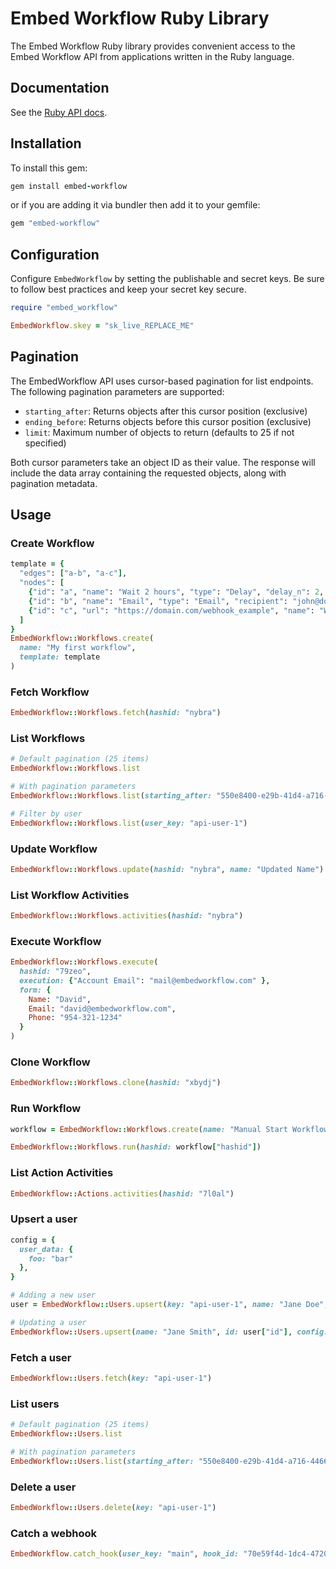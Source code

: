 # Embed Workflow Ruby Library

The Embed Workflow Ruby library provides convenient access to the Embed Workflow API from applications written in the Ruby language.

## Documentation

See the [Ruby API docs](https://api-docs.embedworkflow.com/?ruby).

## Installation

To install this gem:

```ruby
gem install embed-workflow
```

or if you are adding it via bundler then add it to your gemfile:

```ruby
gem "embed-workflow"
```

## Configuration

Configure `EmbedWorkflow` by setting the publishable and secret keys. Be sure to follow best practices and keep your secret key secure.

```ruby
require "embed_workflow"

EmbedWorkflow.skey = "sk_live_REPLACE_ME"
```

## Pagination

The EmbedWorkflow API uses cursor-based pagination for list endpoints. The following pagination parameters are supported:

- `starting_after`: Returns objects after this cursor position (exclusive)
- `ending_before`: Returns objects before this cursor position (exclusive)
- `limit`: Maximum number of objects to return (defaults to 25 if not specified)

Both cursor parameters take an object ID as their value. The response will include the data array containing the requested objects, along with pagination metadata.

## Usage

### Create Workflow

```ruby
template = {
  "edges": ["a-b", "a-c"],
  "nodes": [
    {"id": "a", "name": "Wait 2 hours", "type": "Delay", "delay_n": 2, "delay_unit": "hour"},
    {"id": "b", "name": "Email", "type": "Email", "recipient": "john@doe.com", "subject": "New Submission", "body": "New submission from {{Name}} - {{Email}} - {{Phone}}."},
    {"id": "c", "url": "https://domain.com/webhook_example", "name": "Webhook", "type": "Webhook", "params": "one: 1\ntwo: 2", "headers": "X-Custom-Header: my_value"}
  ]
}
EmbedWorkflow::Workflows.create(
  name: "My first workflow",
  template: template
)
```

### Fetch Workflow

```ruby
EmbedWorkflow::Workflows.fetch(hashid: "nybra")
```

### List Workflows

```ruby
# Default pagination (25 items)
EmbedWorkflow::Workflows.list

# With pagination parameters
EmbedWorkflow::Workflows.list(starting_after: "550e8400-e29b-41d4-a716-446655440000", limit: 10)

# Filter by user
EmbedWorkflow::Workflows.list(user_key: "api-user-1")
```

### Update Workflow

```ruby
EmbedWorkflow::Workflows.update(hashid: "nybra", name: "Updated Name")
```

### List Workflow Activities

```ruby
EmbedWorkflow::Workflows.activities(hashid: "nybra")
```

### Execute Workflow

```ruby
EmbedWorkflow::Workflows.execute(
  hashid: "79zeo",
  execution: {"Account Email": "mail@embedworkflow.com" },
  form: {
    Name: "David",
    Email: "david@embedworkflow.com",
    Phone: "954-321-1234"
  }
)
```

### Clone Workflow

```ruby
EmbedWorkflow::Workflows.clone(hashid: "xbydj")
```

### Run Workflow

```ruby
workflow = EmbedWorkflow::Workflows.create(name: "Manual Start Workflow", auto_start: false)

EmbedWorkflow::Workflows.run(hashid: workflow["hashid"])
```

### List Action Activities

```ruby
EmbedWorkflow::Actions.activities(hashid: "7l0al")
```

### Upsert a user

```ruby
config = {
  user_data: {
    foo: "bar"
  },
}

# Adding a new user
user = EmbedWorkflow::Users.upsert(key: "api-user-1", name: "Jane Doe", email: "jane@embedworkflow.com", config: config)

# Updating a user
EmbedWorkflow::Users.upsert(name: "Jane Smith", id: user["id"], config: config)
```

### Fetch a user

```ruby
EmbedWorkflow::Users.fetch(key: "api-user-1")
```

### List users

```ruby
# Default pagination (25 items)
EmbedWorkflow::Users.list

# With pagination parameters
EmbedWorkflow::Users.list(starting_after: "550e8400-e29b-41d4-a716-446655440000", limit: 10)
```

### Delete a user

```ruby
EmbedWorkflow::Users.delete(key: "api-user-1")
```

### Catch a webhook

```ruby
EmbedWorkflow.catch_hook(user_key: "main", hook_id: "70e59f4d-1dc4-4720-b0bb-46929dc48d47", anything: "else", you: "need")
```
